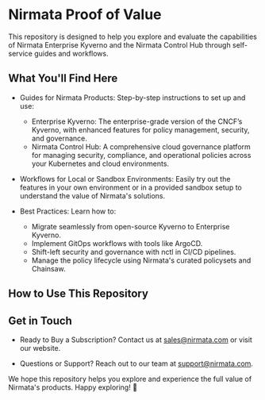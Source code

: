 # Nirmata Proof of Value
This repository is designed to help you explore and evaluate the capabilities of Nirmata Enterprise Kyverno and the Nirmata Control Hub through self-service guides and workflows.

## What You'll Find Here
* Guides for Nirmata Products:
Step-by-step instructions to set up and use:

  * Enterprise Kyverno: The enterprise-grade version of the CNCF’s Kyverno, with enhanced features for policy management, security, and governance.
  * Nirmata Control Hub: A comprehensive cloud governance platform for managing security, compliance, and operational policies across your Kubernetes and cloud environments.

* Workflows for Local or Sandbox Environments:
Easily try out the features in your own environment or in a provided sandbox setup to understand the value of Nirmata's solutions.

* Best Practices:
Learn how to:

  * Migrate seamlessly from open-source Kyverno to Enterprise Kyverno.
  * Implement GitOps workflows with tools like ArgoCD.
  * Shift-left security and governance with nctl in CI/CD pipelines.
  * Manage the policy lifecycle using Nirmata's curated policysets and Chainsaw.

## How to Use This Repository

## Get in Touch
* Ready to Buy a Subscription?
Contact us at sales@nirmata.com or visit our website.

* Questions or Support?
Reach out to our team at support@nirmata.com.

We hope this repository helps you explore and experience the full value of Nirmata's products. Happy exploring! 🚀